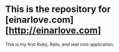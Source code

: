 # This is the repository for [einarlove.com][http://einarlove.com]

This is my first Ruby, Rails, and real cms application.